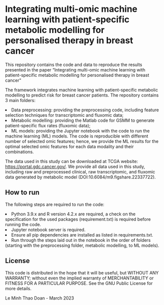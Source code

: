 # Integrating multi-omic machine learning with patient-specific metabolic modelling for personalised therapy in breast cancer

This repository contains the code and data to reproduce the results presented in the paper “Integrating multi-omic machine learning with patient-specific metabolic modelling for personalised therapy in breast cancer"

The framework integrates machine learning with patient-specific metabolic modelling to predict risk for breast cancer patients. The repository contains 3 main folders:
<li> Data preprocessing: providing the preprocessing code, including feature selection techniques for transcriptomic and fluxomic data; </li>
<li> Metabolic modelling: providing the Matlab code for GSMM to generate patient-specific flux rates (fluxomic data);</li>
<li> ML models: providing the Jupyter notebook with the code to run the machine learning (ML) models. The code is reproducible with different number of selected omic features; hence, we provide the ML results for the optimal selected omic features for each data modality and their combinations.</li>

        
The data used in this study can be downloaded at TCGA website: https://portal.gdc.cancer.gov/. We provide all data used in this study, including raw and preprocessed clinical, raw transcriptomic, and fluxomic data generated by metabolic model (DOI:10.6084/m9.figshare.22337722).

## How to run
The following steps are required to run the code:
<li> Python 3.9.x and R version 4.2.x are required, a check on the specification for the used packages (requirement.txt) is required before running the code. </li>
<li> Jupyter notebook server is required. </li>
<li> Ensure all pip dependencies are installed as listed in requirements.txt. </li>
<li> Run through the steps laid out in the notebook in the order of folders (starting with the preprocessing folder, metabolic modelling, to ML models). </li>

## License

This code is distributed in the hope that it will be useful, but WITHOUT ANY WARRANTY; without even the implied warranty of MERCHANTABILITY or FITNESS FOR A PARTICULAR PURPOSE. See the GNU Public License for more details.

Le Minh Thao Doan - March 2023
